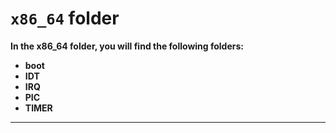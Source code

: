 # `x86_64` folder

**In the x86_64 folder, you will find the following folders:**
- **boot**
- **IDT**
- **IRQ**
- **PIC**
- **TIMER**
---
